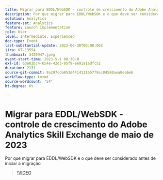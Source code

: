 ```yaml
---
title: Migrar para EDDL/WebSDK - controle de crescimento do Adobe Analytics Skill Exchange de maio de 2023
description: Por que migrar para EDDL/WebSDK e o que deve ser considerado antes de iniciar a migração
solution: Analytics
feature-set: Analytics
feature: Launch Implementation
role: User
level: Intermediate, Experienced
doc-type: Event
last-substantial-update: 2023-06-30T00:00:00Z
jira: KT-13554
thumbnail: 3420947.jpeg
event-start-time: 2023-5-1 08:30-8
exl-id: 63a02bc4-654e-42d3-95f9-ee91a1adfc52
duration: 2131
source-git-commit: 9a297cda953d4414131657f9ac84580aea0eabeb
workflow-type: tm+mt
source-wordcount: '54'
ht-degree: 0%

---
```


# Migrar para EDDL/WebSDK - controle de crescimento do Adobe Analytics Skill Exchange de maio de 2023

Por que migrar para EDDL/WebSDK e o que deve ser considerado antes de iniciar a migração

>[!VIDEO](https://video.tv.adobe.com/v/3420947/?learn=on)
